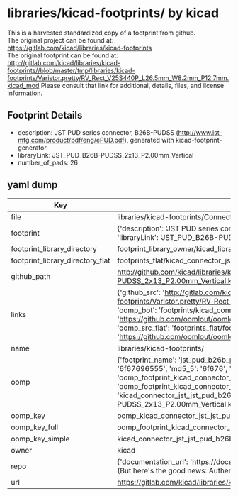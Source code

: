 # libraries/kicad-footprints/ by kicad  
This is a harvested standardized copy of a footprint from github.  
The original project can be found at:  
https://gitlab.com/kicad/libraries/kicad-footprints  
The original footprint can be found at:
http://gitlab.com/kicad/libraries/kicad-footprints//blob/master/tmp/libraries/kicad-footprints/Varistor.pretty/RV_Rect_V25S440P_L26.5mm_W8.2mm_P12.7mm.kicad_mod
Please consult that link for additional, details, files, and license information.  
## Footprint Details
* description: JST PUD series connector, B26B-PUDSS (http://www.jst-mfg.com/product/pdf/eng/ePUD.pdf), generated with kicad-footprint-generator  
* libraryLink: JST_PUD_B26B-PUDSS_2x13_P2.00mm_Vertical  
* number_of_pads: 26  
## yaml dump  
| Key | Value |  
| --- | --- |  
| file | libraries/kicad-footprints/Connector_JST.pretty/JST_PUD_B26B-PUDSS_2x13_P2.00mm_Vertical.kicad_mod |  
| footprint | {'description': 'JST PUD series connector, B26B-PUDSS (http://www.jst-mfg.com/product/pdf/eng/ePUD.pdf), generated with kicad-footprint-generator', 'libraryLink': 'JST_PUD_B26B-PUDSS_2x13_P2.00mm_Vertical', 'number_of_pads': 26} |  
| footprint_library_directory | footprint_library_owner/kicad_libraries/kicad-footprints/ |  
| footprint_library_directory_flat | footprints_flat/kicad_connector_jst_jst_pud_b26b_pudss_2x13_p2_00mm_vertical/working |  
| github_path | http://github.com/kicad/libraries/kicad-footprints//blob/master/tmp/libraries/kicad-footprints/Connector_JST.pretty/JST_PUD_B26B-PUDSS_2x13_P2.00mm_Vertical.kicad_mod |  
| links | {'github_src': 'http://gitlab.com/kicad/libraries/kicad-footprints//blob/master/tmp/libraries/kicad-footprints/Varistor.pretty/RV_Rect_V25S440P_L26.5mm_W8.2mm_P12.7mm.kicad_mod', 'github_src_repo': 'https://gitlab.com/kicad/libraries/kicad-footprints', 'oomp_bot': 'footprints/kicad_connector_jst_jst_pud_b26b_pudss_2x13_p2_00mm_vertical/working', 'oomp_bot_github': 'https://github.com/oomlout/oomlout_oomp_footprint_bot/tree/main/footprints/kicad_connector_jst_jst_pud_b26b_pudss_2x13_p2_00mm_vertical/working', 'oomp_src_flat': 'footprints_flat/footprints_flat/kicad_connector_jst_jst_pud_b26b_pudss_2x13_p2_00mm_vertical/working', 'oomp_src_flat_github': 'https://github.com/oomlout/oomlout_oomp_footprint_src/tree/main/footprints_flat/kicad_connector_jst_jst_pud_b26b_pudss_2x13_p2_00mm_vertical/working'} |  
| name | libraries/kicad-footprints/ |  
| oomp | {'footprint_name': 'jst_pud_b26b_pudss_2x13_p2_00mm_vertical', 'library_name': 'connector_jst', 'md5': '6f6769655561cc564034b20051b557bb', 'md5_10': '6f67696555', 'md5_5': '6f676', 'md5_6': '6f6769', 'oomp_key': 'oomp_kicad_connector_jst_jst_pud_b26b_pudss_2x13_p2_00mm_vertical', 'oomp_key_extra': 'oomp_footprint_kicad_connector_jst_jst_pud_b26b_pudss_2x13_p2_00mm_vertical', 'oomp_key_full': 'oomp_footprint_kicad_connector_jst_jst_pud_b26b_pudss_2x13_p2_00mm_vertical_6f6769', 'oomp_key_simple': 'kicad_connector_jst_jst_pud_b26b_pudss_2x13_p2_00mm_vertical', 'original_filename': 'libraries/kicad-footprints/Connector_JST.pretty/JST_PUD_B26B-PUDSS_2x13_P2.00mm_Vertical.kicad_mod', 'owner_name': 'kicad'} |  
| oomp_key | oomp_kicad_connector_jst_jst_pud_b26b_pudss_2x13_p2_00mm_vertical |  
| oomp_key_full | oomp_footprint_kicad_connector_jst_jst_pud_b26b_pudss_2x13_p2_00mm_vertical |  
| oomp_key_simple | kicad_connector_jst_jst_pud_b26b_pudss_2x13_p2_00mm_vertical |  
| owner | kicad |  
| repo | {'documentation_url': 'https://docs.github.com/rest/overview/resources-in-the-rest-api#rate-limiting', 'message': "API rate limit exceeded for 84.66.173.59. (But here's the good news: Authenticated requests get a higher rate limit. Check out the documentation for more details.)"} |  
| url | https://gitlab.com/kicad/libraries/kicad-footprints |  


